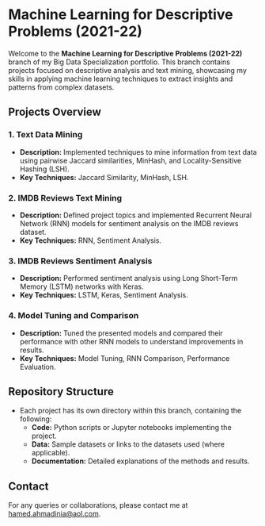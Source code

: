 # Machine Learning for Descriptive Problems (2021-22)

Welcome to the **Machine Learning for Descriptive Problems (2021-22)** branch of my Big Data Specialization portfolio. This branch contains projects focused on descriptive analysis and text mining, showcasing my skills in applying machine learning techniques to extract insights and patterns from complex datasets.

## Projects Overview

### 1. Text Data Mining
- **Description:** Implemented techniques to mine information from text data using pairwise Jaccard similarities, MinHash, and Locality-Sensitive Hashing (LSH).
- **Key Techniques:** Jaccard Similarity, MinHash, LSH.

### 2. IMDB Reviews Text Mining
- **Description:** Defined project topics and implemented Recurrent Neural Network (RNN) models for sentiment analysis on the IMDB reviews dataset.
- **Key Techniques:** RNN, Sentiment Analysis.

### 3. IMDB Reviews Sentiment Analysis
- **Description:** Performed sentiment analysis using Long Short-Term Memory (LSTM) networks with Keras.
- **Key Techniques:** LSTM, Keras, Sentiment Analysis.

### 4. Model Tuning and Comparison
- **Description:** Tuned the presented models and compared their performance with other RNN models to understand improvements in results.
- **Key Techniques:** Model Tuning, RNN Comparison, Performance Evaluation.

## Repository Structure

- Each project has its own directory within this branch, containing the following:
  - **Code:** Python scripts or Jupyter notebooks implementing the project.
  - **Data:** Sample datasets or links to the datasets used (where applicable).
  - **Documentation:** Detailed explanations of the methods and results.

## Contact

For any queries or collaborations, please contact me at [hamed.ahmadinia@aol.com](mailto:hamed.ahmadinia@aol.com).
